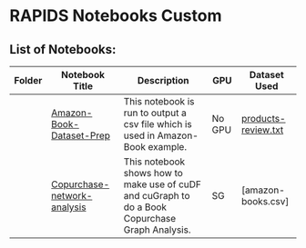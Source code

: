 # RAPIDS Notebooks Custom

## List of Notebooks:

| Folder    | Notebook Title         | Description                                                                                                                                                                                                                   | GPU  | Dataset Used
|-----------|------------------------|-------------------------------------------------------------------------------------------------------------------------------------------------------------------------------------------------------------------------------|----|----|
|    | [Amazon-Book-Dataset-Prep](Amazon-Book-Dataset-Prep.ipynb)  | This notebook is run to output a csv file which is used in Amazon-Book example.                                                                                                                                | No GPU | [products-review.txt](https://snap.stanford.edu/data/amazon-meta.html) |
|    | [Copurchase-network-analysis](Copurchase-network-analysis.ipynb)           | This notebook shows how to make use of cuDF and cuGraph to do a Book Copurchase Graph Analysis.                                                                                                                             | SG | [amazon-books.csv] |

